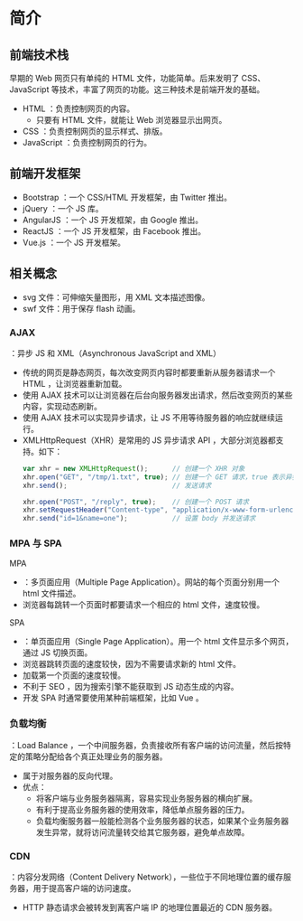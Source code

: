 # 简介

## 前端技术栈

早期的 Web 网页只有单纯的 HTML 文件，功能简单。后来发明了 CSS、JavaScript 等技术，丰富了网页的功能。这三种技术是前端开发的基础。
- HTML ：负责控制网页的内容。
  - 只要有 HTML 文件，就能让 Web 浏览器显示出网页。
- CSS ：负责控制网页的显示样式、排版。
- JavaScript ：负责控制网页的行为。

## 前端开发框架

- Bootstrap ：一个 CSS/HTML 开发框架，由 Twitter 推出。
- jQuery ：一个 JS 库。
- AngularJS ：一个 JS 开发框架，由 Google 推出。
- ReactJS ：一个 JS 开发框架，由 Facebook 推出。
- Vue.js ：一个 JS 开发框架。

## 相关概念

- svg 文件：可伸缩矢量图形，用 XML 文本描述图像。
- swf 文件：用于保存 flash 动画。

### AJAX

：异步 JS 和 XML（Asynchronous JavaScript and XML）
- 传统的网页是静态网页，每次改变网页内容时都要重新从服务器请求一个 HTML ，让浏览器重新加载。
- 使用 AJAX 技术可以让浏览器在后台向服务器发出请求，然后改变网页的某些内容，实现动态刷新。
- 使用 AJAX 技术可以实现异步请求，让 JS 不用等待服务器的响应就继续运行。
- XMLHttpRequest（XHR）是常用的 JS 异步请求 API ，大部分浏览器都支持。如下：
    ```js
    var xhr = new XMLHttpRequest();      // 创建一个 XHR 对象
    xhr.open("GET", "/tmp/1.txt", true); // 创建一个 GET 请求，true 表示异步请求
    xhr.send();                          // 发送请求

    xhr.open("POST", "/reply", true);    // 创建一个 POST 请求
    xhr.setRequestHeader("Content-type", "application/x-www-form-urlencoded");  // 设置一个 header
    xhr.send("id=1&name=one");           // 设置 body 并发送请求
    ```

### MPA 与 SPA

MPA
- ：多页面应用（Multiple Page Application）。网站的每个页面分别用一个 html 文件描述。
- 浏览器每跳转一个页面时都要请求一个相应的 html 文件，速度较慢。

SPA
- ：单页面应用（Single Page Application）。用一个 html 文件显示多个网页，通过 JS 切换页面。
- 浏览器跳转页面的速度较快，因为不需要请求新的 html 文件。
- 加载第一个页面的速度较慢。
- 不利于 SEO ，因为搜索引擎不能获取到 JS 动态生成的内容。
- 开发 SPA 时通常要使用某种前端框架，比如 Vue 。

### 负载均衡

：Load Balance ，一个中间服务器，负责接收所有客户端的访问流量，然后按特定的策略分配给各个真正处理业务的服务器。
- 属于对服务器的反向代理。
- 优点：
  - 将客户端与业务服务器隔离，容易实现业务服务器的横向扩展。
  - 有利于提高业务服务器的使用效率，降低单点服务器的压力。
  - 负载均衡服务器一般能检测各个业务服务器的状态，如果某个业务服务器发生异常，就将访问流量转交给其它服务器，避免单点故障。

### CDN

：内容分发网络（Content Delivery Network），一些位于不同地理位置的缓存服务器，用于提高客户端的访问速度。
- HTTP 静态请求会被转发到离客户端 IP 的地理位置最近的 CDN 服务器。
